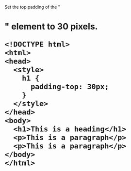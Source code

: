 Set the top padding of the "<h1>" element to 30 pixels.

    <!DOCTYPE html>
    <html>
    <head>
      <style>
        h1 {
          padding-top: 30px;
        }
      </style>
    </head>
    <body>
      <h1>This is a heading</h1>
      <p>This is a paragraph</p>
      <p>This is a paragraph</p>
    </body>
    </html>
